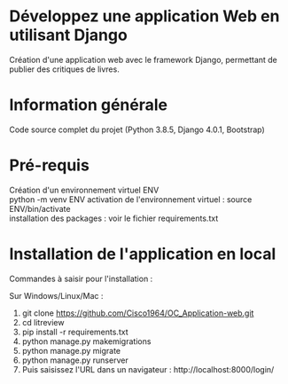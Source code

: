 # Développez une application Web en utilisant Django

Création d'une application web avec le framework Django, permettant de publier des critiques de livres.

# Information générale

Code source complet du projet (Python 3.8.5, Django 4.0.1, Bootstrap)

# Pré-requis 
Création d'un environnement virtuel ENV  
python -m venv ENV
activation de l'environnement virtuel : source ENV/bin/activate  
installation des packages : voir le fichier requirements.txt


# Installation de l'application en local

Commandes à saisir pour l'installation :

Sur Windows/Linux/Mac : 

1. git clone https://github.com/Cisco1964/OC_Application-web.git
2. cd litreview
3. pip install -r requirements.txt 
4. python manage.py makemigrations
5. python manage.py migrate
6. python manage.py runserver
7. Puis saisissez l'URL dans un navigateur : http://localhost:8000/login/
